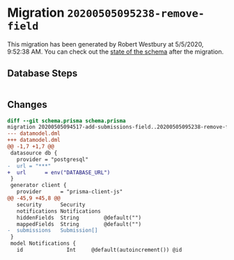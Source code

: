 # Migration `20200505095238-remove-field`

This migration has been generated by Robert Westbury at 5/5/2020, 9:52:38 AM.
You can check out the [state of the schema](./schema.prisma) after the migration.

## Database Steps

```sql

```

## Changes

```diff
diff --git schema.prisma schema.prisma
migration 20200505094517-add-submissions-field..20200505095238-remove-field
--- datamodel.dml
+++ datamodel.dml
@@ -1,7 +1,7 @@
 datasource db {
   provider = "postgresql"
-  url = "***"
+  url      = env("DATABASE_URL")
 }
 generator client {
   provider      = "prisma-client-js"
@@ -45,9 +45,8 @@
   security      Security
   notifications Notifications
   hiddenFields  String        @default("")
   mappedFields  String        @default("")
-  submissions   Submission[]
 }
 model Notifications {
   id              Int     @default(autoincrement()) @id
```


